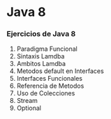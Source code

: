 # Java 8
<h3>Ejercicios de Java 8</h3>
<ol>
<li>Paradigma Funcional</li>
<li>Sintaxis Lamdba</li>
<li>Ambitos Lamdba</li>
<li>Metodos default en Interfaces</li>
<li>Interfaces Funcionales</li>
<li>Referencia de Metodos</li>
<li>Uso de Colecciones</li>
<li>Stream</li>
<li>Optional</li>
</ol>
